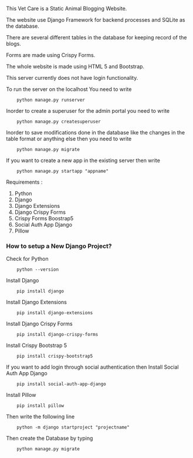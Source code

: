 This Vet Care is a Static Animal Blogging Website. 

The website use Django Framework for backend processes and SQLite as the database.

There are several different tables in the database for keeping record of the blogs.

Forms are made using Crispy Forms. 

The whole website is made using HTML 5 and Bootstrap.

This server currently does not have login functionality.

To run the server on the localhost You need to write 
```
    python manage.py runserver
```

Inorder to create a superuser for the admin portal you need to write
```
    python manage.py createsuperuser
```

Inorder to save modifications done in the database like the changes in the table format or anything else then you need to write
```
    python manage.py migrate
```

If you want to create a new app in the existing server then write
```
    python manage.py startapp "appname"
```

Requirements :

1) Python
2) Django
3) Django Extensions
4) Django Crispy Forms
5) Crispy Forms Boostrap5
6) Social Auth App Django
7) Pillow

### How to setup a New Django Project?


Check for Python
```
    python --version
```

Install Django
```
    pip install django
```

Install Django Extensions
```
    pip install django-extensions
```

Install Django Crispy Forms
```
    pip install django-crispy-forms
```

Install Crispy Bootstrap 5
```
    pip install crispy-bootstrap5
```

If you want to add login through social authentication then
Install Social Auth App Django
```
    pip install social-auth-app-django
```

Install Pillow
```
    pip install pillow
```

Then write the following line
```
    python -m django startproject "projectname"
```

Then create the Database by typing
```
    python manage.py migrate
```